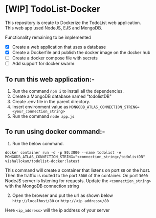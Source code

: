 # [WIP] TodoList-Docker
This repository is create to Dockerize the TodoList web application.  
This web app used NodeJS, EJS and MongoDB.  

Functionality remaining to be implemented
- [x] Create a web application that uses a database
- [x] Create a Dockerfile and publish the docker image on the docker hub
- [ ] Create a docker compose file with secrets
- [ ] Add support for docker swarm

## To run this web application:-
1. Run the command ```npm i``` to install all the dependencies.
2. Create a MongoDB database named "todolistDB"
2. Create .env file in the parent directory.
3. Insert environment value as ```MONGODB_ATLAS_CONNECTION_STRING=<your_connection_string>```
3. Run the command `node app.js`

## To run using docker command:-
1. Run the below command.
```docker
docker container run -d -p 80:3000 --name todolist -e MONGODB_ATLAS_CONNECTION_STRING="<connection_string>/todolistDB" vishallokam/todolist-docker:latest
```
This command will create a container that listens on port `80` on the host. Then the traffic is routed to the port `3000` of the container. On port `3000` NodeJS server is listening for requests. Update the `<connection_string>` with the MongoDB connection string


2. Open the browser and put the url as shown below  
`http://localhost/80` or `http://<ip_address>/80`

Here `<ip_address>` will the ip address of your server


